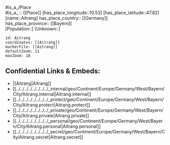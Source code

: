 ﻿---
location: [47.82,10.53] 
mapzoom: [7,12] 
mapmarker: city 
type: City
tags:
- geo/City


SpocWebEntityId: 28696
isDeleted: false
confidential: public

---
#is_a_/Place  
#is_a_ :: [[Place]] 
[has_place_longitude::10.53] 
[has_place_latitude::47.82] 
[name::Aitrang] 
has_place_country:: [[Germany]]  
has_place_province:: [[Bayern]]  
[Population::] 
[Unknown::] 


```leaflet
id: Aitrang
coordinates: [[Aitrang]] 
markerFile: [[Aitrang]] 
defaultZoom: 11 
maxZoom: 18
```


## Confidential Links & Embeds: 
- [[Aitrang|Aitrang]]  
- [[../../../../../../../../_internal/geo/Continent/Europe/Germany/West/Bayern/City/Aitrang.internal|Aitrang.internal]] 
- [[../../../../../../../../_protect/geo/Continent/Europe/Germany/West/Bayern/City/Aitrang.protect|Aitrang.protect]] 
- [[../../../../../../../../_private/geo/Continent/Europe/Germany/West/Bayern/City/Aitrang.private|Aitrang.private]] 
- [[../../../../../../../../_personal/geo/Continent/Europe/Germany/West/Bayern/City/Aitrang.personal|Aitrang.personal]] 
- [[../../../../../../../../_secret/geo/Continent/Europe/Germany/West/Bayern/City/Aitrang.secret|Aitrang.secret]] 
